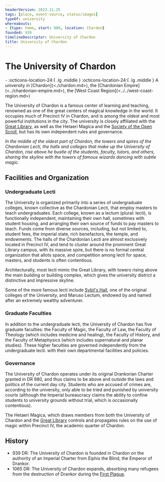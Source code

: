 ```yaml
---
headerVersion: 2023.11.25
tags: [place, event-source, status/images]
typeOf: university
whereabouts:
- {type: home, start: 980, location: Chardon}
founded: 939
timelineDescriptor: University of Chardon
title: University of Chardon
---
```

# The University of Chardon
<div class="grid cards ext-narrow-margin ext-one-column" markdown>
-   :octicons-location-24:{ .lg .middle }   
    :octicons-location-24:{ .lg .middle } A university in [Chardon](<./chardon.md>), the [Chardonian Empire](<../chardonian-empire.md>), the [West Coast Region](<../../west-coast-region.md>)  
</div>


The University of Chardon is a famous center of learning and teaching, renowned as one of the great centers of magical knowledge in the world. It occupies much of Precinct IV in Chardon, and is among the oldest and most powerful institutions in the city. The university is closely affiliated with the [Great Library](<./great-library.md>), as well as the Hetaeri Magica and the [Society of the Open Scroll](<../../../../groups/society-of-the-open-scroll.md>), but has its own independent rules and governance. 

*In the middle of the oldest part of Chardon, the towers and spires of the Chardonian Lecti, the halls and colleges that make up the University of Chardon, rise above he bustle of the students, faculty, tutors, and others, sharing the skyline with the towers of famous wizards dancing with subtle magic.*
## Facilities and Organization

### Undergraduate Lecti

The University is organized primarily into a series of undergraduate colleges, known collective as the Chardonian Lecti, that employ masters to teach undergraduates. Each college, known as a lectum (plural: lecti), is functionally independent, maintaining their own hall, sometimes with student housing, and arranging their own source of funds to pay masters to teach. Funds come from diverse sources, including, but not limited to, student fees, the imperial state, rich benefactors, the temple, and endowments. The halls of the Chardonian Lecti are almost exclusively located in Precinct IV, and tend to cluster around the prominent Great Library campus, with its massive spire, but there is no formal central organization that allots space, and competition among lecti for space, masters, and students is often contentious.



Architecturally, most lecti mimic the Great Library, with towers rising above the main building or building complex, which gives the university district a distinctive and impressive skyline. 

Some of the more famous lecti include [Sybil's Hall](<../sybil-s-hall.md>), one of the original colleges of the University, and Maruso Lectum, endowed by and named after an extremely wealthy adventurer. 


### Graduate Faculties

In addition to the undergraduate lecti, the University of Chardon has five graduate faculties: the Faculty of Magic, the Faculty of Law, the Faculty of Theology (which includes medicine and healing), the Faculty of History, and the Faculty of Metaphysics (which includes supernatural and planar studies). These higher faculties are governed independently from the undergraduate lecti. with their own departmental facilities and policies.
### Governance

The University of Chardon operates under its original Drankorian Charter granted in DR 980, and thus claims to be above and outside the laws and politics of the current day city. Students who are accused of crimes are, according to the university, only able to be tried and punished by university courts (although the Imperial bureaucracy claims the ability to confine students to university grounds without trial, which is occasionally contentious).

The Hetaeri Magica, which draws members from both the University of Chardon and the [Great Library](<./great-library.md>) controls and propagates rules on the use of magic within Precinct IV, the academic quarter of Chardon. 
## History

- 939 DR: The University of Chardon is founded in Chardon on the authority of an Imperial Charter from Eiphis the Blind, the Emperor of Drankor.
- 1065 DR: The University of Chardon expands, absorbing many refugees from the destruction of Drankor during the [First Plague](<../../../../events/1000s/1059/first-plague.md>).



